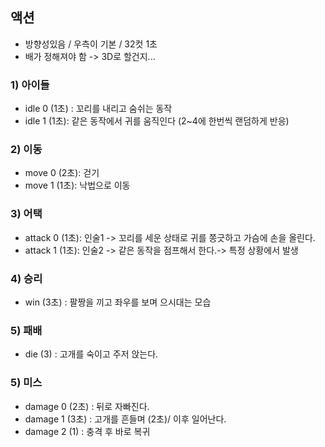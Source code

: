 ## 액션
- 방향성있음 / 우측이 기본 / 32컷 1초
- 배가 정해져야 함 -> 3D로 할건지...

### 1) 아이들
- idle 0 (1초) : 꼬리를 내리고 숨쉬는 동작
- idle 1 (1초): 같은 동작에서 귀를 움직인다 (2~4에 한번씩 랜덤하게 반응)

### 2) 이동
- move 0 (2초): 걷기
- move 1 (1초): 낙법으로 이동

### 3) 어택
- attack 0 (1초): 인술1 -> 꼬리를 세운 상태로 귀를 쫑긋하고 가슴에 손을 올린다.
- attack 1 (1초): 인술2 -> 같은 동작을 점프해서 한다.-> 특정 상황에서 발생

### 4) 승리
- win (3초) : 팔짱을 끼고 좌우를 보며 으시대는 모습 

### 5) 패배
- die (3) : 고개를 숙이고 주저 앉는다.

### 5) 미스
- damage 0 (2초) : 뒤로 자빠진다.
- damage 1 (3초) : 고개를 흔들며 (2초)/ 이후 일어난다.
- damage 2 (1) : 충격 후 바로 복귀
